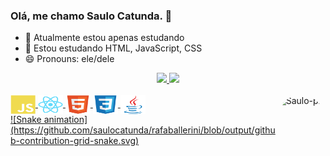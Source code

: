 ### Olá, me chamo Saulo Catunda. 👋


- 🔭 Atualmente estou apenas estudando
- 🌱 Estou estudando HTML, JavaScript, CSS
- 😄 Pronouns: ele/dele

<div align="center">
  <a href="https://github.com/saulocatunda">
  <img height="180em" src="https://github-readme-stats.vercel.app/api?username=saulocatunda&show_icons=true&theme=radical&include_all_commits=true&count_private=true"/>
  <img height="180em" src="https://github-readme-stats.vercel.app/api/top-langs/?username=saulocatunda&layout=compact&langs_count=7&theme=radical"/>
</div>

<div style="display: inline_block"><br>
  <img align="center" alt="Saulo-Js" height="30" width="40" src="https://raw.githubusercontent.com/devicons/devicon/master/icons/javascript/javascript-plain.svg">
  <img align="center" alt="Saulo-React" height="30" width="40" src="https://raw.githubusercontent.com/devicons/devicon/master/icons/react/react-original.svg">
  <img align="center" alt="Saulo-HTML" height="30" width="40" src="https://raw.githubusercontent.com/devicons/devicon/master/icons/html5/html5-original.svg">
  <img align="center" alt="Saulo-CSS" height="30" width="40" src="https://raw.githubusercontent.com/devicons/devicon/master/icons/css3/css3-original.svg">
  <img align="center" alt="Saulo-Csharp" height="30" width="40" src="https://raw.githubusercontent.com/devicons/devicon/master/icons/java/java-original.svg">
  <img align="right" alt="Saulo-pic" height="150" style="border-radius:50px;" src="https://i.imgur.com/c0Ht0SF.jpg&width=676&height=676">
</div>
  <div>
    ![Snake animation](https://github.com/saulocatunda/rafaballerini/blob/output/github-contribution-grid-snake.svg)
  </div>
  
